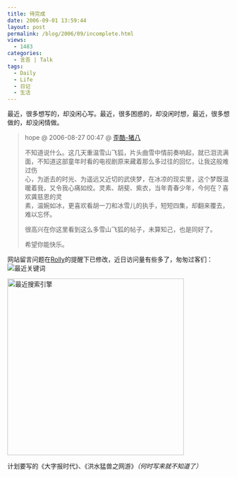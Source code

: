 ```yaml
---
title: 待完成
date: 2006-09-01 13:59:44
layout: post
permalink: /blog/2006/09/incomplete.html
views:
  - 1483
categories:
  - 言吾 | Talk
tags:
  - Daily
  - Life
  - 日记
  - 生活
---
```

最近，很多想写的，却没闲心写。最近，很多困惑的，却没闲时想，最近，很多想做的，却没闲情做。

> hope @ 2006-08-27 00:47 @ <a href="http://zhu8.yculblog.com/post.613045.html#followups_1851561" title="凤飞飞_追梦人、萨冈、孤独" target="_blank">歪酷-猪八</a>
> 
> 不知道说什么。这几天重温雪山飞狐，片头曲雪中情前奏响起，就已泪流满面，不知道这部童年时看的电视剧原来藏着那么多过往的回忆，让我这般难过伤  
> 心，为逝去的时光、为遥远又近切的武侠梦，在冰凉的现实里，这个梦既温暖着我，又令我心痛如绞。灵素、胡斐、紫衣，当年青春少年，今何在？喜欢龚慈恩的灵  
> 素，温婉如冰，更喜欢看胡一刀和冰雪儿的执手，短短四集，却翻来覆去，难以忘怀。
> 
> 很高兴在你这里看到这么多雪山飞狐的帖子，未算知己，也是同好了。
> 
> 希望你能快乐。 

网站留言问题在<a href="http://www.rolly.cn/" target="_blank">Rolly</a>的提醒下已修改，近日访问量有些多了，匆匆过客们：  
<img src="http://junnie.3322.org/images/zhu8.net/zhu8-net-keywords.jpg" title="最近关键词" alt="最近关键词" class="centered" />

<img src="http://junnie.3322.org/images/zhu8.net/zhu8-net-searchengine.jpg" title="最近搜索引擎" alt="最近搜索引擎" class="centered" width="400" />

计划要写的《大字报时代》、《洪水猛兽之网游》*（何时写来就不知道了）*